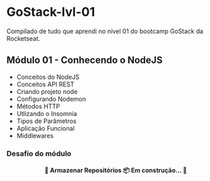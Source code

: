 # GoStack-lvl-01
Compilado de tudo que aprendi no nível 01 do bootcamp GoStack da Rocketseat.

## Módulo 01 - Conhecendo o NodeJS

* Conceitos do NodeJS
* Conceitos API REST
* Criando projeto node
* Configurando Nodemon
* Métodos HTTP
* Utlizando o Insomnia
* Tipos de Parâmetros
* Aplicação Funcional
* Middlewares

### Desafio do módulo
<h4 align="center"> 
	🚧  Armazenar Repositórios 📦 Em construção...  🚧
</h4>
